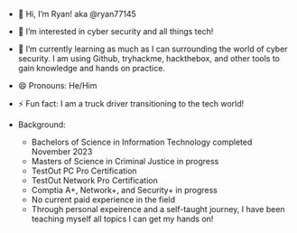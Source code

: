 - 👋 Hi, I’m Ryan! aka @ryan77145
- 👀 I’m interested in cyber security and all things tech!
- 🌱 I’m currently learning as much as I can surrounding the world of cyber security. I am using Github, tryhackme, hackthebox, and other tools to gain knowledge and hands on practice.
- 😄 Pronouns: He/Him
- ⚡ Fun fact: I am a truck driver transitioning to the tech world!

- Background:
  - Bachelors of Science in Information Technology completed November 2023
  - Masters of Science in Criminal Justice in progress
  - TestOut PC Pro Certification
  - TestOut Network Pro Certification
  - Comptia A+, Network+, and Security+ in progress
  - No current paid experience in the field
  - Through personal expeirence and a self-taught journey, I have been teaching myself all topics I can get my hands on!

<!---
ras-2596/ras-2596 is a ✨ special ✨ repository because its `README.md` (this file) appears on your GitHub profile.
You can click the Preview link to take a look at your changes.
--->
